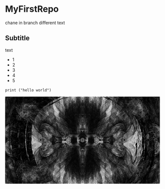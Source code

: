 # MyFirstRepo

chane in branch 
different text

## Subtitle 
text 
* 1
* 2
* 3
* 4
* 5
  
```
print ("hello world")
```
![Alt Text](Architects.jpg)
